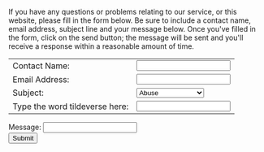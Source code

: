If you have any questions or problems relating to our service, or this website, please fill in the form below. Be sure to include a contact name, email address, subject line and your message below. Once you've filled in the form, click on the send button; the message will be sent and you'll receive a response within a reasonable amount of time.

<form action='/includes/contact.php'>
<table>
<tr><td>Contact Name:</td> <td> <input type='text' name='contact_name'><br></td></tr>
<tr><td>Email Address:</td> <td> <input type='text' name='email_address'><br></td></tr>
<tr><td>Subject:</td> <td>
<select name="type">
    <option value="abuse">Abuse</option>
    <option value="support">Support</option>
    <option value="copyright">Copyright Problem</option></td></tr>
    <tr><td>Type the word tildeverse here:</td> <td> <input type='textarea' name='tv'>
</select><br> </td></tr>
</table>
Message: <input type='textarea' name='message'><br>

<input type='submit'>
</form>

